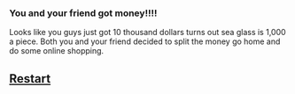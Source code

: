 ### You and your friend got money!!!!
Looks like you guys just got 10 thousand dollars turns out sea glass is 1,000 a piece. Both you and your friend decided to split the money go home and do some online shopping.

## [Restart](../vacation.md)
